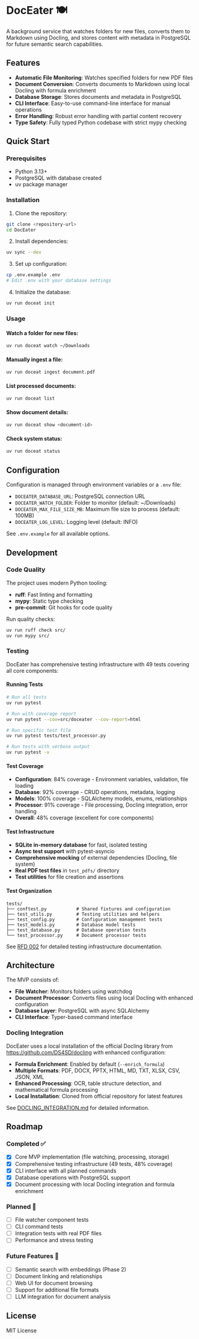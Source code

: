 # DocEater 🍽️

A background service that watches folders for new files, converts them to Markdown using Docling, and stores content with metadata in PostgreSQL for future semantic search capabilities.

## Features

- **Automatic File Monitoring**: Watches specified folders for new PDF files
- **Document Conversion**: Converts documents to Markdown using local Docling with formula enrichment
- **Database Storage**: Stores documents and metadata in PostgreSQL
- **CLI Interface**: Easy-to-use command-line interface for manual operations
- **Error Handling**: Robust error handling with partial content recovery
- **Type Safety**: Fully typed Python codebase with strict mypy checking

## Quick Start

### Prerequisites

- Python 3.13+
- PostgreSQL with database created
- uv package manager

### Installation

1. Clone the repository:
```bash
git clone <repository-url>
cd DocEater
```

2. Install dependencies:
```bash
uv sync --dev
```

3. Set up configuration:
```bash
cp .env.example .env
# Edit .env with your database settings
```

4. Initialize the database:
```bash
uv run doceat init
```

### Usage

#### Watch a folder for new files:
```bash
uv run doceat watch ~/Downloads
```

#### Manually ingest a file:
```bash
uv run doceat ingest document.pdf
```

#### List processed documents:
```bash
uv run doceat list
```

#### Show document details:
```bash
uv run doceat show <document-id>
```

#### Check system status:
```bash
uv run doceat status
```

## Configuration

Configuration is managed through environment variables or a `.env` file:

- `DOCEATER_DATABASE_URL`: PostgreSQL connection URL
- `DOCEATER_WATCH_FOLDER`: Folder to monitor (default: ~/Downloads)
- `DOCEATER_MAX_FILE_SIZE_MB`: Maximum file size to process (default: 100MB)
- `DOCEATER_LOG_LEVEL`: Logging level (default: INFO)

See `.env.example` for all available options.

## Development

### Code Quality

The project uses modern Python tooling:

- **ruff**: Fast linting and formatting
- **mypy**: Static type checking
- **pre-commit**: Git hooks for code quality

Run quality checks:
```bash
uv run ruff check src/
uv run mypy src/
```

### Testing

DocEater has comprehensive testing infrastructure with 49 tests covering all core components:

#### Running Tests

```bash
# Run all tests
uv run pytest

# Run with coverage report
uv run pytest --cov=src/doceater --cov-report=html

# Run specific test file
uv run pytest tests/test_processor.py

# Run tests with verbose output
uv run pytest -v
```

#### Test Coverage

- **Configuration**: 84% coverage - Environment variables, validation, file loading
- **Database**: 92% coverage - CRUD operations, metadata, logging
- **Models**: 100% coverage - SQLAlchemy models, enums, relationships
- **Processor**: 91% coverage - File processing, Docling integration, error handling
- **Overall**: 48% coverage (excellent for core components)

#### Test Infrastructure

- **SQLite in-memory database** for fast, isolated testing
- **Async test support** with pytest-asyncio
- **Comprehensive mocking** of external dependencies (Docling, file system)
- **Real PDF test files** in `test_pdfs/` directory
- **Test utilities** for file creation and assertions

#### Test Organization

```
tests/
├── conftest.py           # Shared fixtures and configuration
├── test_utils.py         # Testing utilities and helpers
├── test_config.py        # Configuration management tests
├── test_models.py        # Database model tests
├── test_database.py      # Database operation tests
└── test_processor.py     # Document processor tests
```

See [RFD 002](docs/RFD-002-testing-infrastructure.md) for detailed testing infrastructure documentation.

## Architecture

The MVP consists of:

- **File Watcher**: Monitors folders using watchdog
- **Document Processor**: Converts files using local Docling with enhanced configuration
- **Database Layer**: PostgreSQL with async SQLAlchemy
- **CLI Interface**: Typer-based command interface

### Docling Integration

DocEater uses a local installation of the official Docling library from https://github.com/DS4SD/docling with enhanced configuration:

- **Formula Enrichment**: Enabled by default (`--enrich_formula`)
- **Multiple Formats**: PDF, DOCX, PPTX, HTML, MD, TXT, XLSX, CSV, JSON, XML
- **Enhanced Processing**: OCR, table structure detection, and mathematical formula processing
- **Local Installation**: Cloned from official repository for latest features

See [DOCLING_INTEGRATION.md](DOCLING_INTEGRATION.md) for detailed information.

## Roadmap

### Completed ✅
- [x] Core MVP implementation (file watching, processing, storage)
- [x] Comprehensive testing infrastructure (49 tests, 48% coverage)
- [x] CLI interface with all planned commands
- [x] Database operations with PostgreSQL support
- [x] Document processing with local Docling integration and formula enrichment

### Planned 🚧
- [ ] File watcher component tests
- [ ] CLI command tests
- [ ] Integration tests with real PDF files
- [ ] Performance and stress testing

### Future Features 🔮
- [ ] Semantic search with embeddings (Phase 2)
- [ ] Document linking and relationships
- [ ] Web UI for document browsing
- [ ] Support for additional file formats
- [ ] LLM integration for document analysis

## License

MIT License